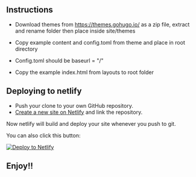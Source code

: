 ## Instructions

- Download themes from https://themes.gohugo.io/ as a zip file, extract and rename folder then place inside site/themes

- Copy example content and config.toml from theme and place in root directory

- Config.toml should be baseurl = "/"

- Copy the example index.html from layouts to root folder


## Deploying to netlify

- Push your clone to your own GitHub repository.
- [Create a new site on Netlify](https://app.netlify.com/start) and link the repository.

Now netlify will build and deploy your site whenever you push to git.

You can also click this button:

[![Deploy to Netlify](https://www.netlify.com/img/deploy/button.svg)](https://app.netlify.com/start/deploy?repository=https://github.com/dynamicmetaflow/hugo-template)

## Enjoy!!

